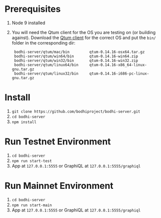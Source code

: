# Prerequisites
1. Node 9 installed
2. You will need the Qtum client for the OS you are testing on (or building against). Download the [Qtum client](https://github.com/qtumproject/qtum/releases) for the correct OS and put the `bin/` folder in the corresponding dir:

        bodhi-server/qtum/mac/bin         qtum-0.14.16-osx64.tar.gz 
        bodhi-server/qtum/win64/bin       qtum-0.14.16-win64.zip
        bodhi-server/qtum/win32/bin       qtum-0.14.16-win32.zip
        bodhi-server/qtum/linux64/bin     qtum-0.14.16-x86_64-linux-gnu.tar.gz
        bodhi-server/qtum/linux32/bin     qtum-0.14.16-i686-pc-linux-gnu.tar.gz

# Install
1. `git clone https://github.com/bodhiproject/bodhi-server.git`
2. `cd bodhi-server`
3. `npm install`

# Run Testnet Environment
1. `cd bodhi-server`
2. `npm run start-test`
3. App at `127.0.0.1:5555` or GraphiQL at `127.0.0.1:5555/graphiql`

# Run Mainnet Environment
1. `cd bodhi-server`
2. `npm run start-main`
3. App at `127.0.0.1:5555` or GraphiQL at `127.0.0.1:5555/graphiql`
